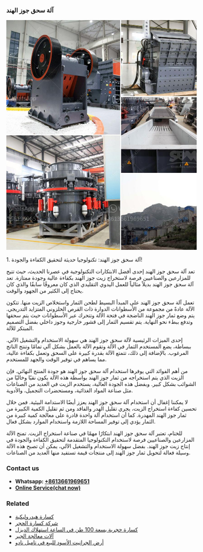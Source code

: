 <h3>آلة سحق جوز الهند</h3><img src='1701746283.jpg' alt=''><p>1. آلة سحق جوز الهند: تكنولوجيا حديثة لتحقيق الكفاءة والجودة!</p><p>تعد آلة سحق جوز الهند إحدى أفضل الابتكارات التكنولوجية في عصرنا الحديث، حيث تتيح للمزارعين والصناعيين فرصة لاستخراج زيت جوز الهند بكفاءة عالية وجودة ممتازة. تعد آلة سحق جوز الهند بديلاً مثالياً للعمل اليدوي التقليدي الذي كان معروفًا سابقًا والذي كان يحتاج إلى الكثير من الجهود والوقت.</p><p>تعمل آلة سحق جوز الهند على المبدأ البسيط لطحن الثمار واستخلاص الزيت منها. تتكون الآلة عادةً من مجموعة من الأسطوانات الدوارة ذات القرص الحلزوني المتزايد التدريجي. يتم وضع ثمار جوز الهند الناضجة في فتحة الآلة وتتحرك عبر الأسطوانات حيث يتم سحقها وتدفع ببطء نحو النهاية. يتم تقسيم الثمار إلى قشور خارجية وجوز داخلي بفضل التصميم المبتكر للآلة.</p><p>إحدى الميزات الرئيسية لآلة سحق جوز الهند هي سهولة الاستخدام والتشغيل الآلي. ببساطة، يضع المستخدم الثمار في الآلة وتقوم الآلة بالعمل بشكل آلي تمامًا وتنتج الناتج المرغوب. بالإضافة إلى ذلك، تتمتع الآلة بقدرة كبيرة على السحق وتعمل بكفاءة عالية، مما يساهم في توفير الوقت والجهد للمستخدم.</p><p>من أهم الفوائد التي يوفرها استخدام آلة سحق جوز الهند هو جودة المنتج النهائي. فإن الزيت الذي يتم استخراجه من ثمار جوز الهند بواسطة هذه الآلة يكون نقيًا وخاليًا من الشوائب بشكل كبير. وبفضل هذه الجودة العالية، يستخدم الزيت في العديد من الصناعات مثل صناعة المواد الغذائية، ومستحضرات التجميل، والأدوية.</p><p>لا يمكننا إغفال أن استخدام آلة سحق جوز الهند يعزز أيضًا الاستدامة البيئية. فمن خلال تحسين كفاءة استخراج الزيت، يجري تقليل الهدر والفاقد ومن ثم تقليل الكمية الكبيرة من ثمار جوز الهند المهدرة. كما أن استخدام آلة واحدة قادرة على معالجة كمية كبيرة من الثمار يؤدي إلى توفير المساحة اللازمة واستخدام الموارد بشكل فعال.</p><p>للختام، تعتبر آلة سحق جوز الهند ابتكارًا مهمًا في صناعة استخراج الزيت. تمنح الآلة المزارعين والصناعيين فرصة لاستخدام التكنولوجيا المتقدمة لتحقيق الكفاءة والجودة في إنتاج زيت جوز الهند. بفضل سهولة الاستخدام والتشغيل الآلي، يمكن أن تصبح هذه الآلة وسيلة فعالة لتحويل ثمار جوز الهند إلى منتجات قيمة تستفيد منها العديد من الصناعات.</p><h3>Contact us</h3><ul><li><strong>Whatsapp:&nbsp;<a href="https://wa.me/8613661969651">+8613661969651</a></strong></li><li><a href="https://swt.shibang-china.com/?git&amp;zhl&amp;آلة سحق جوز الهند"><strong>Online Service(chat now)</strong></a></li></ul><h3>Related</h3><ul><li><a href='كسارة هيدروليكية.md'>كسارة هيدروليكية</a></li><li><a href='شركة كسارة الحجر.md'>شركة كسارة الحجر</a></li><li><a href='كسارة حجرية بسعة 100 طن في الساعة استهلاك الديزل.md'>كسارة حجرية بسعة 100 طن في الساعة استهلاك الديزل</a></li><li><a href='آلات معالجة الجير.md'>آلات معالجة الجير</a></li><li><a href='أرض الجرانيت الأسود للبيع في تاميل نادو.md'>أرض الجرانيت الأسود للبيع في تاميل نادو</a></li></ul>